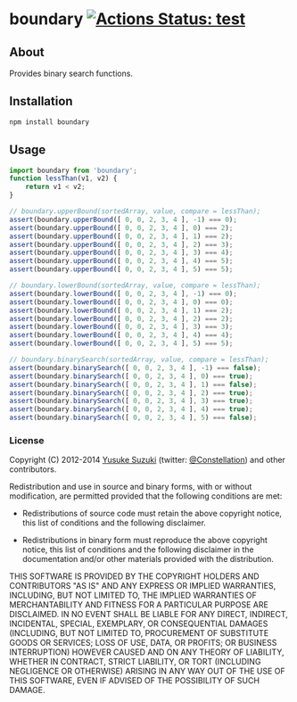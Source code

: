 # boundary [![Actions Status: test](https://github.com/textlint/boundary/workflows/test/badge.svg)](https://github.com/textlint/boundary/actions?query=workflow%3A"test")

## About

Provides binary search functions.

## Installation

```sh
npm install boundary
```

## Usage

```js
import boundary from 'boundary';
function lessThan(v1, v2) {
    return v1 < v2;
}

// boundary.upperBound(sortedArray, value, compare = lessThan);
assert(boundary.upperBound([ 0, 0, 2, 3, 4 ], -1) === 0);
assert(boundary.upperBound([ 0, 0, 2, 3, 4 ], 0) === 2);
assert(boundary.upperBound([ 0, 0, 2, 3, 4 ], 1) === 2);
assert(boundary.upperBound([ 0, 0, 2, 3, 4 ], 2) === 3);
assert(boundary.upperBound([ 0, 0, 2, 3, 4 ], 3) === 4);
assert(boundary.upperBound([ 0, 0, 2, 3, 4 ], 4) === 5);
assert(boundary.upperBound([ 0, 0, 2, 3, 4 ], 5) === 5);

// boundary.lowerBound(sortedArray, value, compare = lessThan);
assert(boundary.lowerBound([ 0, 0, 2, 3, 4 ], -1) === 0);
assert(boundary.lowerBound([ 0, 0, 2, 3, 4 ], 0) === 0);
assert(boundary.lowerBound([ 0, 0, 2, 3, 4 ], 1) === 2);
assert(boundary.lowerBound([ 0, 0, 2, 3, 4 ], 2) === 2);
assert(boundary.lowerBound([ 0, 0, 2, 3, 4 ], 3) === 3);
assert(boundary.lowerBound([ 0, 0, 2, 3, 4 ], 4) === 4);
assert(boundary.lowerBound([ 0, 0, 2, 3, 4 ], 5) === 5);

// boundary.binarySearch(sortedArray, value, compare = lessThan);
assert(boundary.binarySearch([ 0, 0, 2, 3, 4 ], -1) === false);
assert(boundary.binarySearch([ 0, 0, 2, 3, 4 ], 0) === true);
assert(boundary.binarySearch([ 0, 0, 2, 3, 4 ], 1) === false);
assert(boundary.binarySearch([ 0, 0, 2, 3, 4 ], 2) === true);
assert(boundary.binarySearch([ 0, 0, 2, 3, 4 ], 3) === true);
assert(boundary.binarySearch([ 0, 0, 2, 3, 4 ], 4) === true);
assert(boundary.binarySearch([ 0, 0, 2, 3, 4 ], 5) === false);
```

### License

Copyright (C) 2012-2014 [Yusuke Suzuki](http://github.com/Constellation)
 (twitter: [@Constellation](http://twitter.com/Constellation)) and other contributors.

Redistribution and use in source and binary forms, with or without
modification, are permitted provided that the following conditions are met:

  * Redistributions of source code must retain the above copyright
    notice, this list of conditions and the following disclaimer.

  * Redistributions in binary form must reproduce the above copyright
    notice, this list of conditions and the following disclaimer in the
    documentation and/or other materials provided with the distribution.

THIS SOFTWARE IS PROVIDED BY THE COPYRIGHT HOLDERS AND CONTRIBUTORS "AS IS"
AND ANY EXPRESS OR IMPLIED WARRANTIES, INCLUDING, BUT NOT LIMITED TO, THE
IMPLIED WARRANTIES OF MERCHANTABILITY AND FITNESS FOR A PARTICULAR PURPOSE
ARE DISCLAIMED. IN NO EVENT SHALL <COPYRIGHT HOLDER> BE LIABLE FOR ANY
DIRECT, INDIRECT, INCIDENTAL, SPECIAL, EXEMPLARY, OR CONSEQUENTIAL DAMAGES
(INCLUDING, BUT NOT LIMITED TO, PROCUREMENT OF SUBSTITUTE GOODS OR SERVICES;
LOSS OF USE, DATA, OR PROFITS; OR BUSINESS INTERRUPTION) HOWEVER CAUSED AND
ON ANY THEORY OF LIABILITY, WHETHER IN CONTRACT, STRICT LIABILITY, OR TORT
(INCLUDING NEGLIGENCE OR OTHERWISE) ARISING IN ANY WAY OUT OF THE USE OF
THIS SOFTWARE, EVEN IF ADVISED OF THE POSSIBILITY OF SUCH DAMAGE.
